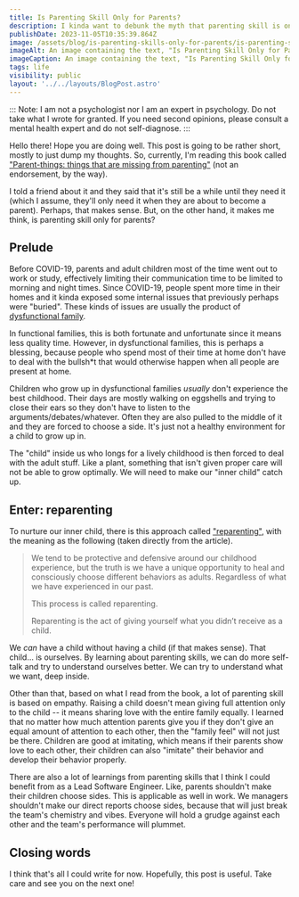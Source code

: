 ```yaml
---
title: Is Parenting Skill Only for Parents?
description: I kinda want to debunk the myth that parenting skill is only for parents.
publishDate: 2023-11-05T10:35:39.864Z
image: /assets/blog/is-parenting-skills-only-for-parents/is-parenting-skills-only-for-parents.png
imageAlt: An image containing the text, "Is Parenting Skill Only for Parents?".
imageCaption: An image containing the text, "Is Parenting Skill Only for Parents?".
tags: life
visibility: public
layout: '../../layouts/BlogPost.astro'
---
```


:::
Note: I am not a psychologist nor I am an expert in psychology. Do not take what I wrote for granted. If you need second opinions, please consult a mental health expert and do not self-diagnose.
:::

Hello there! Hope you are doing well. This post is going to be rather short, mostly to just dump my thoughts. So, currently, I'm reading this book called ["Parent-things: things that are missing from parenting"](https://www.gramedia.com/products/parent-things-yang-terlewat-dari-parenting) (not an endorsement, by the way).

I told a friend about it and they said that it's still be a while until they need it (which I assume, they'll only need it when they are about to become a parent). Perhaps, that makes sense. But, on the other hand, it makes me think, is parenting skill only for parents?

## Prelude

Before COVID-19, parents and adult children most of the time went out to work or study, effectively limiting their communication time to be limited to morning and night times. Since COVID-19, people spent more time in their homes and it kinda exposed some internal issues that previously perhaps were "buried". These kinds of issues are usually the product of [dysfunctional family](https://www.verywellmind.com/what-is-a-dysfunctional-family-5194681).

In functional families, this is both fortunate and unfortunate since it means less quality time. However, in dysfunctional families, this is perhaps a blessing, because people who spend most of their time at home don't have to deal with the bullsh\*t that would otherwise happen when all people are present at home.

Children who grow up in dysfunctional families _usually_ don't experience the best childhood. Their days are mostly walking on eggshells and trying to close their ears so they don't have to listen to the arguments/debates/whatever. Often they are also pulled to the middle of it and they are forced to choose a side. It's just not a healthy environment for a child to grow up in.

The "child" inside us who longs for a lively childhood is then forced to deal with the adult stuff. Like a plant, something that isn't given proper care will not be able to grow optimally. We will need to make our "inner child" catch up.

## Enter: reparenting

To nurture our inner child, there is this approach called ["reparenting"](https://theholisticpsychologist.com/what-is-reparenting-and-how-to-begin/), with the meaning as the following (taken directly from the article).

> We tend to be protective and defensive around our childhood experience, but the truth is we have a unique opportunity to heal and consciously choose different behaviors as adults. Regardless of what we have experienced in our past.
>
> This process is called reparenting.
>
> Reparenting is the act of giving yourself what you didn’t receive as a child.

We _can_ have a child without having a child (if that makes sense). That child... is ourselves. By learning about parenting skills, we can do more self-talk and try to understand ourselves better. We can try to understand what we want, deep inside.

Other than that, based on what I read from the book, a lot of parenting skill is based on empathy. Raising a child doesn't mean giving full attention only to the child -- it means sharing love with the entire family equally. I learned that no matter how much attention parents give you if they don't give an equal amount of attention to each other, then the "family feel" will not just be there. Children are good at imitating, which means if their parents show love to each other, their children can also "imitate" their behavior and develop their behavior properly.

There are also a lot of learnings from parenting skills that I think I could benefit from as a Lead Software Engineer. Like, parents shouldn't make their children choose sides. This is applicable as well in work. We managers shouldn't make our direct reports choose sides, because that will just break the team's chemistry and vibes. Everyone will hold a grudge against each other and the team's performance will plummet.

## Closing words

I think that's all I could write for now. Hopefully, this post is useful. Take care and see you on the next one!
